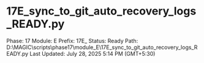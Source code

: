 # 17E_sync_to_git_auto_recovery_logs_READY.py

Phase: 17
Module: E
Prefix: 17E_
Status: Ready
Path: D:\MAGIC\scripts\phase17\module_E\17E_sync_to_git_auto_recovery_logs_READY.py
Last Updated: July 28, 2025 5:14 PM (GMT+5:30)